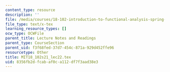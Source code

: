 ```yaml
---
content_type: resource
description: ''
file: /media/courses/18-102-introduction-to-functional-analysis-spring-2021/8356fb2dfcabaf0ca112df7f3aad38e3_MIT18_102s21_lec22.tex
file_type: text/x-tex
learning_resource_types: []
ocw_type: OCWFile
parent_title: Lecture Notes and Readings
parent_type: CourseSection
parent_uid: f3f68fed-37d7-454c-871a-929d452ffe96
resourcetype: Other
title: MIT18_102s21_lec22.tex
uid: 8356fb2d-fcab-af0c-a112-df7f3aad38e3
---
```


